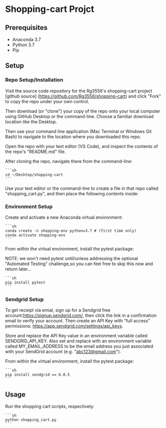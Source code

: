 # Shopping-cart Projct

## Prerequisites ##
- Anaconda 3.7    
- Python 3.7
- Pip


## Setup ##

### Repo Setup/Installation

Visit the source code repository for the Rg3556's shopping-cart project [github source] (https://github.com/Rg3556/shopping-cart) and click "Fork" to copy the repo under your own control.

Then download (or "clone") your copy of the repo onto your local computer using GitHub Desktop or the command-line. Choose a familiar download location like the Desktop.

Then use your command line application (Mac Terminal or Windows Git Bash) to navigate to the location where you downloaded this repo.

Open the repo with your text editor (VS Code), and inspect the contents of the repo's "README.md" file.



After cloning the repo, navigate there from the command-line:
    
    ```sh
    cd ~/Desktop/shopping-cart
    ```

Use your text editor or the command-line to create a file in that repo called "shopping_cart.py", and then place the following contents inside:



### Environment Setup

Create and activate a new Anaconda virtual environment:

    ```sh
    conda create -n shopping-env python=3.7 # (first time only)
    conda activate shopping-env
    ```

From within the virtual environment, install the pytest package:

NOTE: we won't need pytest until/unless addressing the optional "Automated Testing" challenge,so you can feel free to skip this now and return later...

    ```sh
    pip install pytest
    ```

### Sendgrid Setup

To get receipt via emial, sign up for a Sendgrid free account:https://signup.sendgrid.com/, then click the link in a confirmation email to verify your account. Then create an API Key with "full access" permissions: https://app.sendgrid.com/settings/api_keys.

Store and replace the API Key value in an environment variable called SENDGRID_API_KEY. Also set and replace with an environment variable called MY_EMAIL_ADDRESS to be the email address you just associated with your SendGrid account (e.g. "abc123@gmail.com").


From within the virtual environment, install the pytest package:
    
    ```sh
    pip install sendgrid == 6.0.5
    ```


## Usage ##

Run the shopping cart scripts, respectively:

    ```sh
    python shopping_cart.py
    ```

